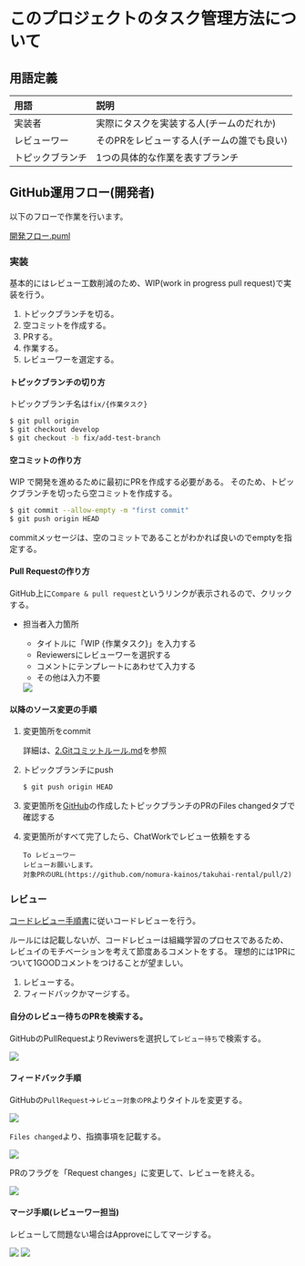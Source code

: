 # このプロジェクトのタスク管理方法について


## 用語定義

|用語          |説明                                                                                                                                      |
|:-------------|:-----------------------------------------------------------------------------------------------------------------------------------------|
|実装者        |実際にタスクを実装する人(チームのだれか)                                                                                                  |
|レビューワー  |そのPRをレビューする人(チームの誰でも良い)                                                                                                |
|トピックブランチ    |1つの具体的な作業を表すブランチ|

## GitHub運用フロー(開発者)

以下のフローで作業を行います。

[開発フロー.puml](開発フロー.puml)
<img src="./開発フロー.puml" alt="">

### 実装

基本的にはレビュー工数削減のため、WIP(work in progress pull request)で実装を行う。

1. トピックブランチを切る。
1. 空コミットを作成する。
1. PRする。
1. 作業する。
1. レビューワーを選定する。

#### トピックブランチの切り方

トピックブランチ名は`fix/{作業タスク}`

```bash
$ git pull origin
$ git checkout develop
$ git checkout -b fix/add-test-branch
```

#### 空コミットの作り方

WIP で開発を進めるために最初にPRを作成する必要がある。
そのため、トピックブランチを切ったら空コミットを作成する。

```bash
$ git commit --allow-empty -m "first commit"
$ git push origin HEAD
```

commitメッセージは、空のコミットであることがわかれば良いのでemptyを指定する。

#### Pull Requestの作り方

GitHub上に`Compare & pull request`というリンクが表示されるので、クリックする。

 * 担当者入力箇所
    * タイトルに「WIP {作業タスク}」を入力する
    * Reviewersにレビューワーを選択する
    * コメントにテンプレートにあわせて入力する
    * その他は入力不要

    <img src="https://i.imgur.com/RaOiSxq.png">

#### 以降のソース変更の手順

 1. 変更箇所をcommit
 
    詳細は、[2.Gitコミットルール.md](2.Gitコミットルール.md)を参照

 1. トピックブランチにpush
    ```bash
    $ git push origin HEAD
    ```
 1. 変更箇所を[GitHub](https://github.com/nomura-kainos/takuhai-rental)の作成したトピックブランチのPRのFiles changedタブで確認する
 
 1. 変更箇所がすべて完了したら、ChatWorkでレビュー依頼をする
     ```ChatWork
     To レビューワー
     レビューお願いします。
     対象PRのURL(https://github.com/nomura-kainos/takuhai-rental/pull/2)
     ```

### レビュー

[コードレビュー手順書](5.コードレビューマニュアル.md)に従いコードレビューを行う。

ルールには記載しないが、コードレビューは組織学習のプロセスであるため、
レビュイのモチベーションを考えて節度あるコメントをする。
理想的には1PRについて1GOODコメントをつけることが望ましい。

1. レビューする。
1. フィードバックかマージする。

#### 自分のレビュー待ちのPRを検索する。

GitHubのPullRequestよりReviwersを選択して`レビュー待ち`で検索する。

<img src="https://user-images.githubusercontent.com/17704892/50508830-d8495e00-0ac6-11e9-81c6-b6b39736f1bf.png">

#### フィードバック手順

GitHubの`PullRequest`->`レビュー対象のPR`よりタイトルを変更する。

<img src="https://user-images.githubusercontent.com/17704892/50508543-ac79a880-0ac5-11e9-8d6c-b926c2a486a1.png">


`Files changed`より、指摘事項を記載する。

<img src="https://user-images.githubusercontent.com/17704892/50505787-e3958d00-0ab8-11e9-8f5b-07155137cc3f.png">

PRのフラグを「Request changes」に変更して、レビューを終える。

<img src="https://user-images.githubusercontent.com/17704892/50505881-50108c00-0ab9-11e9-8cea-8384fab2a732.png">

#### マージ手順(レビューワー担当)

レビューして問題ない場合はApproveにしてマージする。

<img src="https://user-images.githubusercontent.com/17704892/50508623-02e6e700-0ac6-11e9-8c62-8a3b6e898ec0.png">

<img src="https://user-images.githubusercontent.com/17704892/50671389-f78b4280-1014-11e9-85f3-0d9a7da42085.png">
